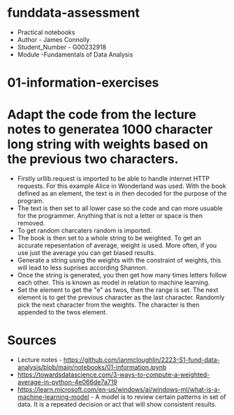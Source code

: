 # funddata-assessment
* Practical notebooks
* Author - James Connolly
* Student_Number - G00232918
* Module -Fundamentals of Data Analysis

# 01-information-exercises
# Adapt the code from the lecture notes to generatea 1000 character long string with weights based on the previous two characters.
* Firstly urllib.request is imported to be able to handle internet HTTP requests. For this example Alice in Wonderland was used. With the book defined as an element, the text is in then decoded for the purpose of the program.
* The text is then set to all lower case so the code and can more usuable for the programmer. Anything that is not a letter or space is then removed. 
* To get random charcaters random is imported.
* The book is then set to a whole string to be weighted. To get an accurate repesentation of average, weight is used. More often, if you use just the average you can get biased results.
* Generate a string using the weights with the constraint of weights, this will lead to less suprises according Shannon.
* Once the string is generated, you then get how many times letters follow each other. This is known as model in relation to machine learning. 
* Set the element to get the "e" as twos, then the range is set. The next element is to get the previous character as the last character. Randomly pick the next character from the weights. The character is then appended to the twos element. 

# Sources
* Lecture notes - https://github.com/ianmcloughlin/2223-S1-fund-data-analysis/blob/main/notebooks/01-information.ipynb
* https://towardsdatascience.com/3-ways-to-compute-a-weighted-average-in-python-4e066de7a719
* https://learn.microsoft.com/en-us/windows/ai/windows-ml/what-is-a-machine-learning-model - A model is to review certain patterns in set of data. It is a repeated decision or act that will show consistent results.



